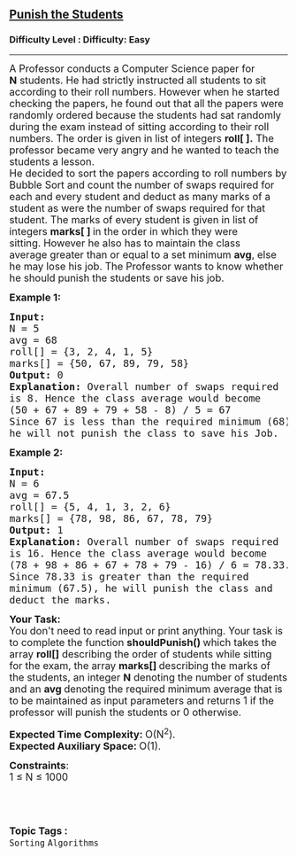 <h2><a href="https://www.geeksforgeeks.org/problems/punish-the-students5726/1?page=6&status=unsolved&sortBy=accuracy">Punish the Students</a></h2><h3>Difficulty Level : Difficulty: Easy</h3><hr><div class="problems_problem_content__Xm_eO"><p><span style="font-size:18px">A Professor conducts a Computer Science paper for <strong>N</strong>&nbsp;students. He had strictly instructed all students to sit according to their roll numbers. However when he started checking the papers, he found out that all the papers were randomly ordered because&nbsp;the students had sat randomly during the exam instead of sitting according to their roll numbers. The order is given in list of integers <strong>roll[ ].</strong>&nbsp;The professor became&nbsp;very angry and he wanted to teach the students a lesson.<br>
He decided&nbsp;to sort the papers according to roll numbers&nbsp;by Bubble Sort and count the number of swaps required for each and every student and deduct as many marks of a student as were the number of swaps required for that student.&nbsp;The marks of every student is given in list of integers <strong>marks[ ]&nbsp;</strong>in the order in which they were sitting.&nbsp;However he also has to maintain the class average&nbsp;greater than or equal to a set minimum <strong>avg</strong>, else he may lose his job. The Professor wants to know whether he should punish the students or save his job.</span></p>

<p><span style="font-size:18px"><strong>Example 1:</strong></span></p>

<pre><span style="font-size:18px"><strong>Input:
</strong>N = 5 
avg = 68
roll[] = {3, 2, 4, 1, 5}
marks[] = {50, 67, 89, 79, 58}
<strong>Output: </strong>0
<strong>Explanation: </strong>Overall number of swaps required 
is 8. Hence the class average would become
(50 + 67 + 89 + 79 + 58 - 8) / 5 = 67
Since 67 is less than the required minimum (68),
he will not punish the class to save his Job.</span></pre>

<p><span style="font-size:18px"><strong>Example 2:</strong></span></p>

<pre><span style="font-size:18px"><strong>Input:</strong>
N = 6 
avg = 67.5
roll[] = {5, 4, 1, 3, 2, 6}
marks[] = {78, 98, 86, 67, 78, 79}
<strong>Output: </strong>1
<strong>Explanation: </strong>Overall number of swaps required 
is 16. Hence the class average would become
(78 + 98 + 86 + 67 + 78 + 79 - 16) / 6 = 78.33.
Since 78.33 is greater than the required 
minimum (67.5), he will punish the class and 
deduct the marks.</span></pre>

<p><span style="font-size:18px"><strong>Your Task:</strong><br>
You don't need to read input or print anything. Your task is to complete the function&nbsp;<strong>shouldPunish()&nbsp;</strong>which takes the array&nbsp;<strong>roll[]</strong>&nbsp;describing the order of students while sitting for&nbsp;the exam, the array&nbsp;<strong>marks[]&nbsp;</strong>describing the marks of the students, an integer <strong>N</strong> denoting the number of students and an&nbsp;<strong>avg&nbsp;</strong>denoting the required minimum average that is to be maintained as input parameters and&nbsp;returns 1 if the professor will punish the students or&nbsp;0 otherwise.</span></p>

<p><span style="font-size:18px"><strong>Expected Time Complexity:&nbsp;</strong>O(N<sup>2</sup>).<br>
<strong>Expected Auxiliary Space:&nbsp;</strong>O(1).</span></p>

<p><span style="font-size:18px"><strong>Constraints</strong>:<br>
1 ≤ N ≤ 1000</span></p>

<p>&nbsp;</p>
</div><br><p><span style=font-size:18px><strong>Topic Tags : </strong><br><code>Sorting</code>&nbsp;<code>Algorithms</code>&nbsp;